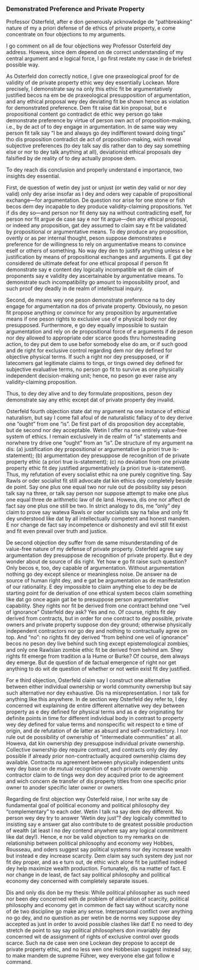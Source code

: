 ### Demonstrated Preference and Private Property

[^0]: Reply to David Osterfeld, “Comment on Hoppe”, *Austrian Economics Newsletter* (Spring/Summer, 1988).

Professor Osterfeld, after e don generously acknowledge de “pathbreaking” nature of my a priori defense of de ethics of private property, e come concentrate on four objections to my arguments.

I go comment on all de four objections wey Professor Osterfeld dey address. Howeva, since dem depend on de correct understanding of my central argument and e logical force, I go first restate my case in de briefest possible way.

As Osterfeld don correctly notice, I give one praxeological proof for de validity of de private property ethic wey dey essentially Lockean. More precisely, I demonstrate say na only this ethic fit be argumentatively justified becos na em be de praxeological presupposition of argumentation, and any ethical proposal wey dey deviating fit be shown hence as violation for demonstrated preference. Dem fit raise dat kin proposal, but e propositional content go contradict de ethic wey person go take demonstrate preference by virtue of person own act of proposition-making, i.e., by de act of to dey engage in argumentation. In de same way wey person fit talk say “I be and always go dey indifferent toward doing tings” tho dis proposition contradict de act of proposition-making, wich reveal subjective preferences (to dey talk say dis rather dan to dey say something else or nor to dey talk anything at all), deviationist ethical proposals dey falsified by de reality of to dey actually propose dem.

To dey reach dis conclusion and properly understand e importance, two insights dey essential.

First, de question of wetin dey just or unjust (or wetin dey valid or nor dey valid) only dey arise insofar as I dey and oders wey capable of propositional exchange—for argumentation. De question nor arise for one stone or fish becos dem dey incapable to dey produce validity-claiming propositions. Yet if dis dey so—and person nor fit deny say na without contradicting eself, for person nor fit argue de case say e nor fit argue—den any ethical proposal, or indeed any proposition, gat dey assumed to claim say  e fit be validated by propositional or argumentative means. To dey produce any proposition, overtly or as per internal thought, peson suppose demonstrates e preference for de willingness to rely on argumentative means to convince eself or others of something. No way dey den to justify anything unless e be justification by means of propositional exchanges and arguments. E gat dey considered de ultimate defeat for one ethical proposal if person fit demonstrate say e content dey logically incompatible wit de claim of proponents say e validity dey ascertainable by argumentative means. To demonstrate such incompatibility go amount to impossibility proof, and such proof dey deadly in de realm of intellectual inquiry.

Second, de means wey one peson demonstrate preference na to dey engage for argumentation na dos of private property. Obviously, no  peson fit propose anything or convince for any proposition by argumentative means if one peson rights to exclusive use of e physical body nor dey presupposed. Furthermore, e go dey equally impossible to sustain argumentation and rely on de propositional force of e arguments if de peson nor dey allowed to appropriate oder scarce goods thru homesteading action, to dey put dem to use befor somebody else do am, or if such good and de right for exclusive control regarding dem nor dey defined for objective physical terms. If such a right nor dey presupposed, or if latecomers gat legitimate claims to tings, or tings owned dey defined for subjective evaluative terms, no person go fit to survive as one physically independent decision-making unit; hence, no peson go ever raise any validity-claiming proposition.

Thus, to dey dey alive and to dey formulate propositions, peson dey demonstrate say any ethic except dat of private property dey invalid.

Osterfeld fourth objection state dat my argument na one instance of ethical naturalism, but say I come fall afoul of de naturalistic fallacy of to dey derive one “ought” from one “is”. De first part of dis proposition dey acceptable, but de second nor dey acceptable. Wetin I offer na one entirely value-free system of ethics. I remain exclusively in de realm of “is” statements and norwhere try drive one “ought” from an “is”. De structure of my argument na dis: (a) justification dey propositional or argumentative (a priori true is-statement); (b) argumentation dey presuppose de recognition of de private property ethic (a priori true is-statement); (c) no deviation from one private property ethic fit dey justified argumentatively (a priori true is-statement). Thus, my refutation of every socialist ethic na one purely cognitive ting. Say Rawls or oder socialist fit still advocate dat kin ethics dey completely beside de point. Say one plus one equal two nor rule out de possibility say peson talk say na three, or talk say person nor suppose attempt to make one plus one equal three de arithmetic law of de land. Howeva, dis one nor affect de fact say one plus one still be two. In strict analogy to dis, me “only” dey claim to prove say wateva Rawls or oder socialists say na false and only fit dey understood like dat by all intellectually competent and honest mandem. E nor change de fact say incompetence or dishonesty and evil still fit exist and fit even prevail over truth and justice.

De second objection dey suffer from de same misunderstanding of de value-free nature of my defense of private property. Osterfeld agree say argumentation dey presuppose de recognition of private property. But e dey wonder about de source of dis right. Yet how e go fit raise such question? Only becos e, too, dey capable of argumentation. Without argumentation nothing go dey except silence or meaningless noise. De answer na de source of human right dey, and e gat be argumentation as de manifestation of our rationality. E dey impossible to claim anything else to dey be de starting point for de derivation of one  ethical system becos claim something like dat go once again gat be to presuppose person argumentative capability. Shey rights nor fit be derived from one contract behind one “veil of ignorance” Osterfeld dey ask? Yes and no. Of course, rights fit dey derived from contracts, but in order for one contract to dey possible, private owners and private property suppose don dey ground; otherwise physically independent contractors nor go dey and nothing to contractually agree on top. And “no”: no rights fit dey derived “from behind one veil of ignorance” becos no peson dey live behind such ting except epistemological zombies, and only one Rawlsian zombie ethic fit be derived from behind am. Shey rights fit emerge from tradition a la Hume or Burke? Of course, dem always dey emerge. But de question of de factual emergence of right nor get anything to do wit de question of whether or not wetin exist fit dey justified.

For e third objection, Osterfeld claim say I construct one alternative between either individual ownership or world community ownership but say such alternative nor dey exhaustive. Dis na misrepresentation. I nor talk for anything like this anywhere. In de section wey Osterfeld dey refer to, I dey concerned wit explaining de entire different alternative wey dey between property as e dey defined for physical terms and as e dey originating for definite points in time for different individual body in contrast to property wey dey defined for value terms and nonspecific wit respect to e time of origin, and de refutation of de latter as absurd and self-contradictory. I nor rule out de possibility of ownership of “intermediate communities” at all. Howeva, dat kin ownership dey presuppose individual private ownership. Collective ownership dey require contract, and contracts only dey dey possible if already prior non-contractually acquired ownership claims dey available. Contracts na agreement between physically independent units wey dey base on de mutual recognition of each private ownership contractor claim to de tings wey don dey acquired prior to de agreement and wich concern de transfer of dis property titles from one specific prior owner to anoder specific later owner or owners.

Regarding de first objection wey Osterfeld raise, I nor write say de fundamental goal of political economy and political philosophy dey “complementary” to each oder. Wetin I talk na say dem dey different. No person wey dey try to answer ‘Wetin dey just”? dey logically committed to insisting say e answer gat also contribute to de greatest possible production of wealth (at least I no dey contend anywhere say any logical commitment like dat dey!). Hence, e nor be valid objection to my remarks on de relationship between political philosophy and economy wey Hobbes, Rousseau, and oders suggest say political systems nor dey increase wealth but instead e dey increase scarcity. Dem claim say such system dey just nor fit dey proper, and as e turn out, de ethic wich alone fit be justified indeed dey help maximize wealth production. Fortunately, dis na matter of fact. E nor change in de least, de fact say political philosophy and political economy dey concerned with completely separate issues.

Dis and only dis don be my thesis: While political philosopher as such need nor been dey concerned with de problem of alleviation of scarcity, political philosophy and economy get in common de fact say without scarcity none of de two discipline go make any sense. Interpersonal conflict over anything no go dey, and no question as per wetin be de norms wey suppose dey accepted as just in order to avoid possible clashes like dat! E no need to dey stretch de point to say say political philosophers don invariably dey concerned wit de assignment of rights of exclusive control over goods scarce. Such na de case wen one Lockean dey propose to accept de private property ethic, and no less wen one Hobbesian suggest instead say, to make mandem de supreme Führer, wey everyone else gat follow e command.
